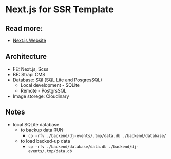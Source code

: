 # Next.js for SSR Template

## Read more:
- [Next.js Website](https://nextjs.org/)

## Architecture
- FE: Next.js, Scss
- BE: Strapi CMS
- Database: SQl (SQL Lite and PosgresSQL)
  - Local development - SQLite
  - Remote - PostgrsSQL
- Image storege: Cloudinary

## Notes
- local SQLite database 
  - to backup data RUN:
    - `cp -rfv ./backend/dj-events/.tmp/data.db ./backend/database/`
  - to load backed-up data
    - `cp -rfv ./backend/database/data.db ./backend/dj-events/.tmp/data.db`